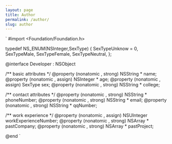 ```yaml
---
layout: page
title: Author
permalink: /author/
slug: author
---
```


`
#import <Foundation/Foundation.h>

typedef NS_ENUM(NSInteger,SexType) {
    SexTypeUnknow = 0,
    SexTypeMale,
    SexTypeFemale,
    SexTypeNeutral,
};

@interface Developer : NSObject


/**
 basic attributes
 */
@property (nonatomic , strong) NSString  * name;
@property (nonatomic , assign) NSInteger * age;
@property (nonatomic , assign) SexType     sex;
@property (nonatomic , strong) NSString  * college;

/**
 contact attributes
 */
@property (nonatomic , strong) NSString  * phoneNumber;
@property (nonatomic , strong) NSString  * email;
@property (nonatomic , strong) NSString  * qqNumber;

/**
 work experience
 */
@property (nonatomic , assign) NSUInteger  workExperienceNumber;
@property (nonatomic , strong) NSArray   * pastCompany;
@property (nonatomic , strong) NSArray   * pastProject;

@end
`
